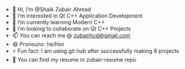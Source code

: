 - 👋 Hi, I’m @Shaik Zubair Ahmad
- 👀 I’m interested in Qt C++ Application Development
- 🌱 I’m currently learning Modern C++
- 💞️ I’m looking to collaborate on Qt C++ Projects
- 📫 You can reach me @ zubairhcd@gmail.com
- 😄 Pronouns: he/him
- ⚡ Fun fact: I am using git hub after successfully making 8 projects
- 📰 You can find my resume in zubair-resume repo 
<!---
zubair-appdev/zubair-appdev is a ✨ special ✨ repository because its `README.md` (this file) appears on your GitHub profile.
You can click the Preview link to take a look at your changes.
--->
